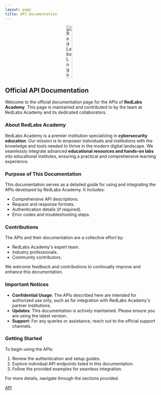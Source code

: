 ```yaml
---
layout: page
title: API Documentation
---
```


<style>
    .image-container{
        display: flex;
        align-items: center;
        justify-content: center;
    }
    .transparent-image {
        width: 20%;
        background: none;
    }

</style>

<div class="image-container">
    <img src="/img/Logo.png" alt="RedLabs Logo" class="transparent-image" />
</div>

## Official API Documentation

Welcome to the official documentation page for the APIs of **RedLabs Academy**. This page is maintained and contributed to by the team at RedLabs Academy and its dedicated collaborators.

### About RedLabs Academy

RedLabs Academy is a premier institution specializing in **cybersecurity education**. Our mission is to empower individuals and institutions with the knowledge and tools needed to thrive in the modern digital landscape. We seamlessly integrate advanced **educational resources and hands-on labs** into educational institutes, ensuring a practical and comprehensive learning experience.

### Purpose of This Documentation

This documentation serves as a detailed guide for using and integrating the APIs developed by RedLabs Academy. It includes:

- Comprehensive API descriptions.
- Request and response formats.
- Authentication details (if required).
- Error codes and troubleshooting steps.

### Contributions

The APIs and their documentation are a collective effort by:

- RedLabs Academy's expert team.
- Industry professionals.
- Community contributors.

We welcome feedback and contributions to continually improve and enhance this documentation.

### Important Notices

- **Confidential Usage**: The APIs described here are intended for authorized use only, such as for integration with RedLabs Academy's partner institutions.
- **Updates**: This documentation is actively maintained. Please ensure you are using the latest version.
- **Support**: For any queries or assistance, reach out to the official support channels.

### Getting Started

To begin using the APIs:

1. Review the authentication and setup guides.
2. Explore individual API endpoints listed in this documentation.
3. Follow the provided examples for seamless integration.

For more details, navigate through the sections provided.

[API](/api)
